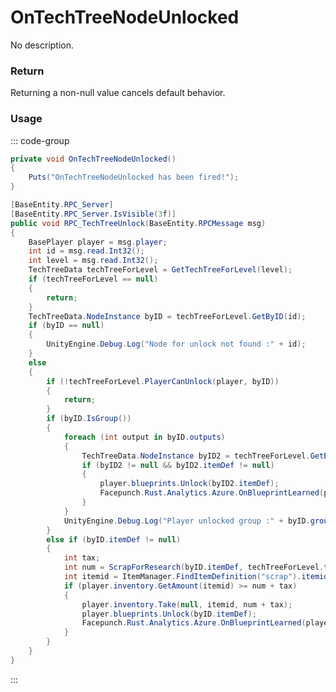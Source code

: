 # OnTechTreeNodeUnlocked
<Badge type="info" text="TechTree"/><Badge type="danger" text="Carbon Compatible"/><Badge type="warning" text="Oxide Compatible"/>
No description.
### Return
Returning a non-null value cancels default behavior.

### Usage
::: code-group
```csharp [Example]
private void OnTechTreeNodeUnlocked()
{
	Puts("OnTechTreeNodeUnlocked has been fired!");
}
```
```csharp [Source — Assembly-CSharp @ Workbench]
[BaseEntity.RPC_Server]
[BaseEntity.RPC_Server.IsVisible(3f)]
public void RPC_TechTreeUnlock(BaseEntity.RPCMessage msg)
{
	BasePlayer player = msg.player;
	int id = msg.read.Int32();
	int level = msg.read.Int32();
	TechTreeData techTreeForLevel = GetTechTreeForLevel(level);
	if (techTreeForLevel == null)
	{
		return;
	}
	TechTreeData.NodeInstance byID = techTreeForLevel.GetByID(id);
	if (byID == null)
	{
		UnityEngine.Debug.Log("Node for unlock not found :" + id);
	}
	else
	{
		if (!techTreeForLevel.PlayerCanUnlock(player, byID))
		{
			return;
		}
		if (byID.IsGroup())
		{
			foreach (int output in byID.outputs)
			{
				TechTreeData.NodeInstance byID2 = techTreeForLevel.GetByID(output);
				if (byID2 != null && byID2.itemDef != null)
				{
					player.blueprints.Unlock(byID2.itemDef);
					Facepunch.Rust.Analytics.Azure.OnBlueprintLearned(player, byID2.itemDef, "techtree", 0, this);
				}
			}
			UnityEngine.Debug.Log("Player unlocked group :" + byID.groupName);
		}
		else if (byID.itemDef != null)
		{
			int tax;
			int num = ScrapForResearch(byID.itemDef, techTreeForLevel.techTreeLevel, out tax);
			int itemid = ItemManager.FindItemDefinition("scrap").itemid;
			if (player.inventory.GetAmount(itemid) >= num + tax)
			{
				player.inventory.Take(null, itemid, num + tax);
				player.blueprints.Unlock(byID.itemDef);
				Facepunch.Rust.Analytics.Azure.OnBlueprintLearned(player, byID.itemDef, "techtree", num + tax, this);
			}
		}
	}
}

```
:::
